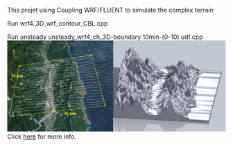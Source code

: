 This projet using Coupling WRF/FLUENT to simulate the complex terrain

Run wrf4_3D_wrf_contour_CBL.cpp

Run unsteady unsteady_wrf4_ch_3D-boundary 10min-(0-10) udf.cpp
![Alt text](image.png)
Click [here]() for more info.